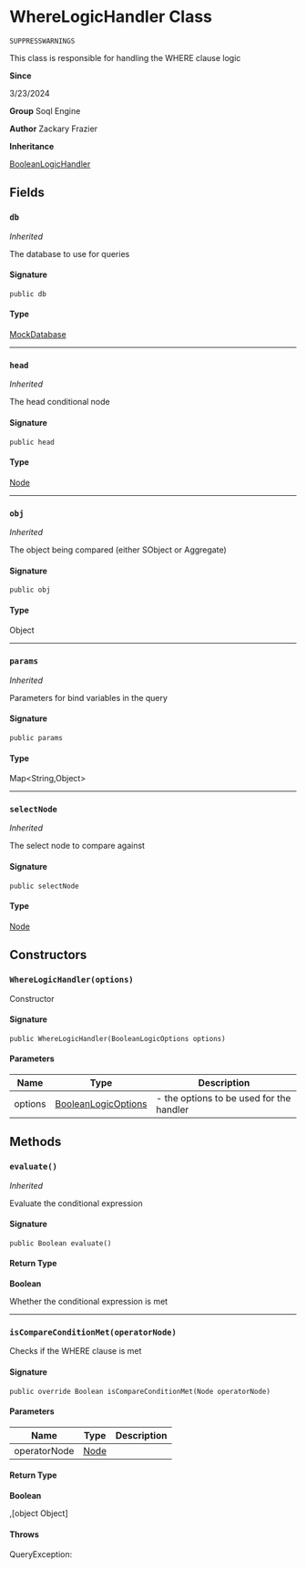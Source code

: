 # WhereLogicHandler Class

`SUPPRESSWARNINGS`

This class is responsible for handling the WHERE clause logic

**Since** 

3/23/2024

**Group** Soql Engine

**Author** Zackary Frazier

**Inheritance**

[BooleanLogicHandler](BooleanLogicHandler.md)

## Fields
### `db`

*Inherited*

The database to use for queries

#### Signature
```apex
public db
```

#### Type
[MockDatabase](../mock-database/MockDatabase.md)

---

### `head`

*Inherited*

The head conditional node

#### Signature
```apex
public head
```

#### Type
[Node](Node.md)

---

### `obj`

*Inherited*

The object being compared (either SObject or Aggregate)

#### Signature
```apex
public obj
```

#### Type
Object

---

### `params`

*Inherited*

Parameters for bind variables in the query

#### Signature
```apex
public params
```

#### Type
Map&lt;String,Object&gt;

---

### `selectNode`

*Inherited*

The select node to compare against

#### Signature
```apex
public selectNode
```

#### Type
[Node](Node.md)

## Constructors
### `WhereLogicHandler(options)`

Constructor

#### Signature
```apex
public WhereLogicHandler(BooleanLogicOptions options)
```

#### Parameters
| Name | Type | Description |
|------|------|-------------|
| options | [BooleanLogicOptions](BooleanLogicOptions.md) | - the options to be used for the handler |

## Methods
### `evaluate()`

*Inherited*

Evaluate the conditional expression

#### Signature
```apex
public Boolean evaluate()
```

#### Return Type
**Boolean**

Whether the conditional expression is met

---

### `isCompareConditionMet(operatorNode)`

Checks if the WHERE clause is met

#### Signature
```apex
public override Boolean isCompareConditionMet(Node operatorNode)
```

#### Parameters
| Name | Type | Description |
|------|------|-------------|
| operatorNode | [Node](Node.md) |  |

#### Return Type
**Boolean**

,[object Object]

#### Throws
QueryException: